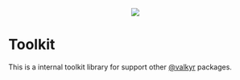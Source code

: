 <p align="center">
  <img src="https://user-images.githubusercontent.com/1998130/229430454-ca0f2811-d874-4314-b13d-c558de8eec7e.svg" />
</p>

# Toolkit

This is a internal toolkit library for support other [@valkyr](https://jsr.io/@valkyr) packages.
